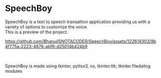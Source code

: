 # SpeechBoy
SpeechBoy is a text to speech transaltion application providing us with a variety of options to customize the voice.<br>
This is a preview of the project.

https://github.com/BhanujISNOTACODER/SpeechBoy/assets/122614303/9b4f775a-2223-4876-abf6-d25014b424b9

<br><br>
SpeechBoy is made using tkinter, pyttsx3, os, tkinter.ttk, tkinter.filedailog modules 
